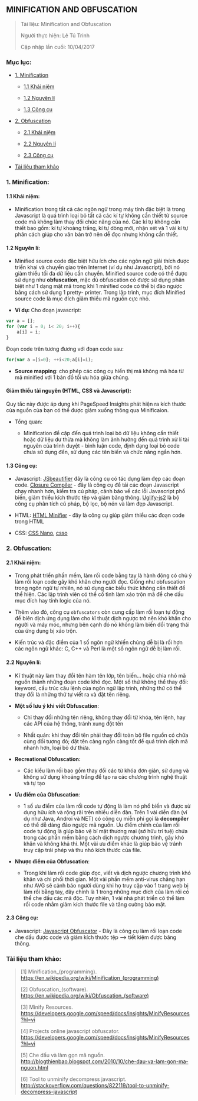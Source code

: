 ## MINIFICATION AND OBFUSCATION

> Tài liệu:  Minification and Obfuscation
>
> Người thực hiện: Lê Tú Trinh
>
> Cập nhập lần cuối: 10/04/2017

### Mục lục: 

- [1. Minification](#1)

    + [1.1 Khái niệm](#1.1)

    + [1.2 Nguyên lí](#1.2)

    + [1.3 Công cụ](#1.3)

- [2. Obfuscation](#2)

    + [2.1 Khái niệm](#2.1)

    + [2.2 Nguyên lí](#2.2)

    + [2.3 Công cụ](#2.3)

- [Tài liệu tham khảo](#3)

<a name="1"></a>
### 1. Minification:

<a name="1.1"></a>
#### 1.1 Khái niệm:

- Minification trong tất cả các ngôn ngữ trong máy tính đặc biệt là trong Javascript là quá trình loại bỏ tất cả các kí tự không cần thiết từ source code mà không làm thay đổi chức năng của nó. Các kí tự không cần thiết bao gồm: kí tự khoảng trắng, kí tự dòng mới, nhận xét và 1 vài kí tự phân cách giúp cho văn bản trở nên dễ đọc nhưng không cần thiết.

<a name="1.2"></a>
#### 1.2 Nguyên lí:

- Minified source code đặc biệt hữu ích cho các ngôn ngữ giải thích được triển khai và chuyển giao trên Internet (ví dụ như Javascript), bởi nó giảm thiểu tối đa dữ liệu cần chuyển. Minified source code có thể được sử dụng như **obfuscation**, mặc dù obfuscation có được sử dụng phân biệt như 1 dạng mật mã trong khi 1 minified code có thể bị đảo ngược bằng cách sử dụng 1 pretty- printer. Trong lập trình, mục đích Minified source code là mục đích giảm thiểu mã nguồn cực nhỏ. 

- **Ví dụ:** Cho đoạn javascript:

```javascript
var a = [];
for (var i = 0; i< 20; i++){
    a[i] = i;
}
```

Đoạn code trên tương đương với đoạn code sau:

```javascript
for(var a =[i=0]; ++i<20;a[i]=i);
```

- **Source mapping**: cho phép các công cụ hiển thị mã không mã hóa từ mã minified với 1 bản đồ tối ưu hóa giữa chúng.

#### Giảm thiểu tài nguyên (HTML, CSS và Javascript):

Quy tắc này được áp dụng khi PageSpeed Insights phát hiện ra kích thước của nguồn của bạn có thể được giảm xuống thông qua Minificaion.

- Tổng quan: 

    + Minification đề cập đến quá trình loại bỏ dữ liệu không cần thiết hoặc dữ liệu dư thừa mà không làm ảnh hưởng đến quá trình xử lí tài nguyên của trình duyệt - bình luận code, định dạng loại bỏ code chưa sử dụng đến, sử dụng các tên biến và chức năng ngắn hơn.

<a name="1.3"></a>
#### 1.3 Công cụ:

- Javascript: [JSbeautifier](http://jsbeautifier.org/) đây là công cụ có tác dụng làm đẹp các đoạn code. [Closure Compiler](https://developers.google.com/closure/compiler/?hl=vi) - đây là công cụ để tải các đoạn Javascript chạy nhanh hơn, kiểm tra cú pháp, cảnh báo về các lỗi Javascript phổ biến, giảm thiểu kích thước tệp và giảm băng thông. [Uglify-js2](https://github.com/mishoo/UglifyJS2) là bộ công cụ phân tích cú pháp, bộ lọc, bộ nén và làm đẹp Javascript.

- HTML: [HTML Minifier](http://minifycode.com/html-minifier/) - đây là công cụ giúp giảm thiểu các đoạn code trong HTML

- CSS: [CSS Nano](https://github.com/ben-eb/cssnano), [csso](https://github.com/css/csso)

<a name="2"></a>
### 2. Obfuscation:

<a name="2.1"></a>
#### 2.1 Khái niệm:

- Trong phát triển phần mềm, làm rối code bằng tay là hành động có chủ ý làm rối loạn code gây khó khăn cho người đọc. Giống như obfuscation trong ngôn ngữ tự nhiên, nó sử dụng các biểu thức không cần thiết để thể hiện. Các lập trình viên có thể cố tình làm xáo trộn mã để che dấu mục đích hay tính logic của nó.

- Thêm vào đó, công cụ `obfuscators` còn cung cấp làm rối loạn tự động để biên dịch ứng dụng làm cho kĩ thuật dịch ngược trở nên khó khăn cho người và máy móc, nhưng bên cạnh đó nó không làm biến đổi trạng thái của ứng dụng bị xáo trộn.

- Kiến trúc và đặc điểm của 1 số ngôn ngữ khiến chúng dễ bị là rối hơn các ngôn ngữ khác: C, C++ và Perl là một số ngôn ngữ dễ bị làm rối.

<a name="2.2"></a>
#### 2.2 Nguyên lí:

- Kĩ thuật này làm thay đổi tên hàm tên lớp, tên biến... hoặc chia nhỏ mã nguồn thành những đoạn code khó đọc. Một số thứ không thể thay đổi: keyword, cấu trúc câu lệnh của ngôn ngữ lập trình, những thứ có thể thay đổi là những thứ tự viết ra và đặt tên riêng.

- **Một số lưu ý khi viết Obfuscation**:

    + Chỉ thay đổi những tên riêng, không thay đổi từ khóa, tên lệnh, hay các API của hệ thống, tránh xung đột tên

    + Nhất quán: khi thay đổi tên phải thay đổi toàn bộ file nguồn có chứa cùng đối tượng đó; đặt tên càng ngắn càng tốt để quá trình dịch mã nhanh hơn, loại bỏ dư thừa. 

- **Recreational Obfuscation:**

    - Các kiểu làm rối bao gồm thay đổi các từ khóa đơn giản, sử dụng và không sử dụng khoảng trắng để tạo ra các chương trình nghệ thuật và tự tạo

- **Ưu điểm của Obfuscation**: 

    - 1 số ưu điểm của làm rối code tự động là làm nó phổ biến và được sử dụng hữu ích và rộng rãi trên nhiều diễn đàn. Trên 1 vài diễn đàn (ví dụ như Java, Androi và NET) có công cụ miễn phí gọi là **decompiler** có thể dễ dàng đảo ngược mã nguồn. Ưu điểm chính của làm rối code tự động là giúp bảo vệ bí mật thương mại (sở hữu trí tuệ) chứa trong các phần mềm bằng cách dịch ngược chương trình, gây khó khăn và không khả thi. Một vài ưu điểm khác là giúp bảo vệ tránh truy cập trái phép và thu nhỏ kích thước của file.

- **Nhược điểm của Obfuscation**:

    - Trong khi làm rối code giúp đọc, viết và dịch ngược chương trình khó khăn và chi phối thời gian. Một vài phần mềm anti-virus chẳng hạn như AVG sẽ cảnh báo người dùng khi họ truy cập vào 1 trang web bị làm rối bằng tay, đây chính là 1 trong những mục đích của làm rối có thể che dấu các mã độc. Tuy nhiên, 1 vài nhà phát triển có thể làm rối code nhằm giảm kích thước file và tăng cường bảo mật. 

<a name="2.3"></a>
#### 2.3 Công cụ:

- Javascript: [Javascript Obfuscator](https://www.daftlogic.com/projects-online-javascript-obfuscator.htm) - Đây là công cụ làm rối loạn code che dấu được code và giảm kích thước tệp --> tiết kiệm được băng thông. 

<a nam="3"></a>
### Tài liệu tham khảo:

> [1] Minification_(programming). https://en.wikipedia.org/wiki/Minification_(programming)
> 
> [2] Obfuscation_(software). https://en.wikipedia.org/wiki/Obfuscation_(software)
> 
> [3] Minify Resources. https://developers.google.com/speed/docs/insights/MinifyResources?hl=vi
>
> [4] Projects online javascript obfuscator. https://developers.google.com/speed/docs/insights/MinifyResources?hl=vi
> 
> [5] Che dấu và làm gọn mã nguồn. http://blogthienbao.blogspot.com/2010/10/che-dau-va-lam-gon-ma-nguon.html
>
> [6] Tool to unminify decompress javascript. http://stackoverflow.com/questions/822119/tool-to-unminify-decompress-javascript


